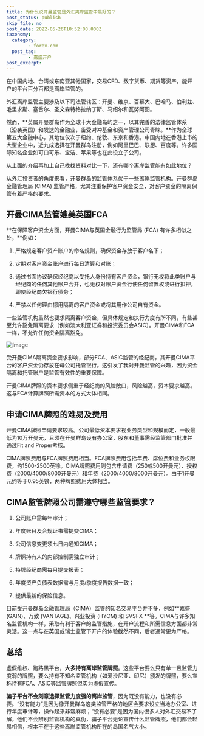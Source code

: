 ```yaml
---
title: 为什么说开曼监管是外汇离岸监管中最好的？
post_status: publish
skip_file: no
post_date: 2022-05-26T10:52:00.000Z
taxonomy:
  category:
        - forex-com
  post_tag:
        - 嘉盛开户
post_excerpt: 
---
```

在中国内地、台湾或东南亚其他国家，交易CFD、数字货币、期货等资产，能开户的平台百分百都是离岸监管的。

外汇离岸监管主要涉及以下司法管辖区：开曼、维京、百慕大、巴哈马、伯利兹、毛里求斯、塞舌尔、圣文森特格拉纳丁斯、马绍尔和瓦努阿图。

然而，**英属开曼群岛作为全球十大金融岛屿之一，以其完善的法律监管体系（沿袭英国）和发达的金融业，备受对冲基金和资产管理公司青睐。**作为全球第五大金融中心，其地位仅次于纽约、伦敦、东京和香港。中国内地在香港上市的大型企业中，近九成选择在开曼群岛注册，例如阿里巴巴、联想、百度等。许多国际知名企业如可口可乐、宝洁、苹果等也在此设立子公司。

从上面的介绍再加上自己找找资料对比一下，还有哪个离岸监管能有如此地位？

从外汇投资者的角度来看，开曼群岛的监管体系优于一些离岸监管机构。开曼群岛金融管理局 (CIMA) 监管严格，尤其注重保护客户资金安全，对客户资金的隔离保管有着严格的要求。

## 开曼CIMA监管媲美英国FCA

**在保障客户资金方面，开曼CIMA与英国金融行为监管局 (FCA) 有许多相似之处，**例如：

1. 严格规定客户资产账户的命名规则，确保资金存放于客户名下；

1. 定期对客户资金账户进行每日清算和对账；

1. 通过书面协议确保经纪商以受托人身份持有客户资金，银行无权将此类账户与经纪商的任何其他账户合并，也无权对账户资金行使任何留置权或进行扣押，即使经纪商欠银行债务；

1. 严禁以任何理由挪用隔离的客户资金或将其用作公司自有资金。

一些监管机构虽然也要求隔离客户资金，但具体规定和执行力度有所不同，有些甚至允许豁免隔离要求（例如澳大利亚证券和投资委员会ASIC）。开曼CIMA和FCA一样，不允许任何资金隔离豁免。

![Image](https://prod-files-secure.s3.us-west-2.amazonaws.com/39ed1227-6d7d-4570-be36-9ccd4a2c4241/bd849744-3fcb-4a37-8312-357962c8f065/image.png?X-Amz-Algorithm=AWS4-HMAC-SHA256&X-Amz-Content-Sha256=UNSIGNED-PAYLOAD&X-Amz-Credential=ASIAZI2LB466TTUIAXLO%2F20250422%2Fus-west-2%2Fs3%2Faws4_request&X-Amz-Date=20250422T101337Z&X-Amz-Expires=3600&X-Amz-Security-Token=IQoJb3JpZ2luX2VjEEoaCXVzLXdlc3QtMiJHMEUCIGgF3FXLRyN28W6akJwzRfaiVsdG6RMoe2BaRhl%2B9nsKAiEAk9SZppXlEO0JgtAw%2F5czvIj9lQpweEPj7zn4A%2FCbtEYqiAQI0%2F%2F%2F%2F%2F%2F%2F%2F%2F%2F%2FARAAGgw2Mzc0MjMxODM4MDUiDAEVGkQYpPycHjq5PCrcAzv9zgeJhcNbgpKi4lN23N3x7t1n5M1oJULh6ILF7UPj%2Fkmhgcvn0%2BCL5hLtfbnkawSBXyNTqNops2tMJKg3kPMo8SkbuuMPoRphh8vk%2FgVv%2FPUfUczpLvfMSr%2FF3kR2oaiER%2Bx1EAlnbfJ3UTJZ7CKRqRhmxPBlYm%2BWE9Br52%2BIU1%2BDim9bIpKA09gZCJ7IN%2Fscvet8iLF%2FMSGuoMXq26WDgMTReu%2Bw5maV%2Bcw0yGYhkC%2Fi%2BPe9R0ArS0wQ9vPc8zs19vUVOmnbIc0nKkSW3oeFwIPBmLOvSHDYQdhQNS%2BCbhJXmXpVWrXhg%2Fi4jfZFeT%2Fhhe6qzUJihSJ1h%2FTHHVkv971sYKEqX%2FnesIDz5ytdgLUkXAkQ4Q8jpN%2FrsYjMXERWRL3wGw5XVA8yZzgnhlUboZRcj%2FDXtXn8khBQmQUbC7BHwHCSsUapCJ2K95gN0j6cKCaCC2qnESffiY7rNvm0q7NcqGrgYqYyDJFze8bpcShAW9okmeWu6ZLI%2BcSp6a%2BQoIb9hDLn5T09CLmgPdfCecvriFT0euw%2FwQligFblFbR%2BzV%2Fyn2s0zoBgKF%2BkS81xkp1Xwc3RvS7IdlSMpK8Ux4oPI3QTQf2pi6CK96Pjz1ZGDU0KAo2UKGFoMJDQncAGOqUBVACmUzj6juw9pEbXh8qq%2FIxOgPpMgAH8xg7nzbMyRIdsMIYSFIUKpxcrIJGeNho7AqU%2FhKphR7hh2BO02rNv7ed8n7sc29Fd6SMcAJNvOmTvB61FnatWgrUD13Ad5MuysniYjh2lAyNmQfKFZLbw6qDCCTpszJNNTUD4HJYwkwwMkrvioI9E1l%2F2waNBJzk2Opt59Hv61%2BowaMW6DncYUHy0ekvX&X-Amz-Signature=a82d3639e5447a7d8d208e1a6140ac76fab00b5298fa84d6666c773a44e0fb70&X-Amz-SignedHeaders=host&x-id=GetObject)

受开曼CIMA隔离资金要求影响，部分FCA、ASIC监管的经纪商，其开曼CIMA平台的客户资金仍存放在母公司托管银行。这引发了我对开曼监管的兴趣，因为资金隔离和托管账户是监管有效性的重要保障。

开曼CIMA牌照的资本要求侧重于经纪商的风险敞口，风险越高，资本要求越高。这与FCA计算牌照所需资本的方式大体相同。

## **申请CIMA牌照的难易及费用**

开曼CIMA牌照申请要求较高。公司最低资本要求视业务类型和规模而定，一般最低为10万开曼元，且须在开曼群岛设有办公室，股东和董事需经监管部门批准并通过Fit and Proper考核。

CIMA牌照费用与FCA牌照费用相当。FCA牌照费用包括年费、席位费和业务权限费，约1500-2500英镑。CIMA牌照费用则包含申请费（250或500开曼元）、授权费（2000/4000/8000开曼元）和年费（2000/4000/8000开曼元）。由于1开曼元约等于0.95英镑，两种牌照费用大体相当。

## CIMA监管牌照公司需遵守哪些监管要求？

1. 公司账户需每年审计；

1. 年度账目及合规证书需提交CIMA；

1. 公司信息变更须七日内通知CIMA；

1. 牌照持有人的内部控制需独立审计；

1. 持牌经纪商需每月提交报表；

1. 年度资产负债表数据需与月度/季度报告数据一致；

1. 提供最新的保险信息。

目前受开曼群岛金融管理局（CIMA）监管的知名交易平台并不多，例如**嘉盛 (GAIN)、万致 (VANTAGE)、兴业投资 (HYCM) 和 SVSFX **等。CIMA与许多知名监管机构一样，采取有利于客户的监管措施，在开户流程和所需信息方面都非常灵活。这一点与在英国或瑞士监管下开户的体验截然不同，后者通常更为严格。

## 总结

虚假维权、跑路黑平台，**大多持有离岸监管牌照**。这些平台要么只有单一且监管力度弱的牌照，要么持有不知名监管机构（如爱沙尼亚、印尼）颁发的牌照，要么宣称持有FCA、ASIC等监管牌照但实为虚假宣传。

**骗子平台不会刻意选择监管力度强的离岸监管**，因为既没有能力，也没有必要。“没有能力”是因为像开曼群岛这类监管严格的地区会要求设立当地办公室、进行年度审计等，操作起来非常麻烦；“没有必要”是因为国内很多人对外汇交易不了解，他们不会辨别监管机构的真伪，骗子平台无论宣传什么监管牌照，他们都会轻易相信，根本不在乎这些离岸监管机构所在的岛国名气大小。